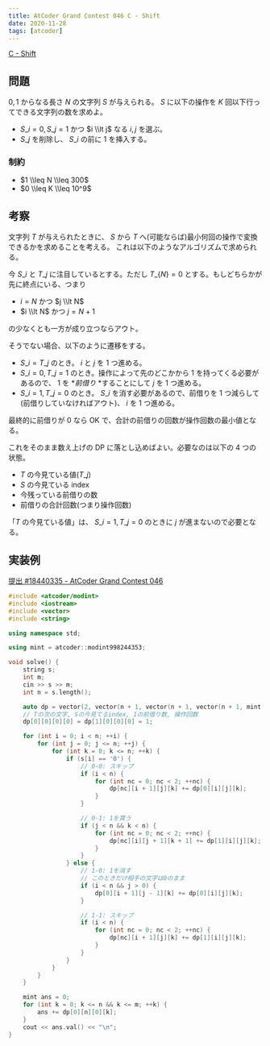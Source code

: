 ```yaml
---
title: AtCoder Grand Contest 046 C - Shift
date: 2020-11-28
tags: [atcoder]
---
```


[C - Shift](https://atcoder.jp/contests/agc046/tasks/agc046_c)

## 問題

$0, 1$ からなる長さ $N$ の文字列 $S$ が与えられる。 $S$ に以下の操作を $K$ 回以下行ってできる文字列の数を求めよ。

- $S\_i = 0, S\_j = 1$ かつ $i \\lt j$ なる $i, j$ を選ぶ。
- $S\_j$ を削除し、 $S\_i$ の前に $1$ を挿入する。

### 制約

- $1 \\leq N \\leq 300$
- $0 \\leq K \\leq 10^9$

## 考察

文字列 $T$ が与えられたときに、 $S$ から $T$ へ(可能ならば)最小何回の操作で変換できるかを求めることを考える。
これは以下のようなアルゴリズムで求められる。

今 $S\_i$ と $T\_j$ に注目しているとする。ただし $T\_\{N\}=0$ とする。もしどちらかが先に終点にいる、つまり

- $i = N$ かつ $j \\lt N$
- $i \\lt N$ かつ $j=N+1$

の少なくとも一方が成り立つならアウト。

そうでない場合、以下のように遷移をする。

- $S\_i = T\_j$ のとき。 $i$ と $j$ を 1 つ進める。
- $S\_i = 0, T\_j = 1$ のとき。操作によって先のどこかから $1$ を持ってくる必要があるので、 $1$ を \*_前借り_ \*することにして $j$ を 1 つ進める。
- $S\_i = 1, T\_j = 0$ のとき。 $S\_i$ を消す必要があるので、前借りを 1 つ減らして(前借りしていなければアウト)、 $i$ を 1 つ進める。

最終的に前借りが $0$ なら OK で、合計の前借りの回数が操作回数の最小値となる。

これをそのまま数え上げの DP に落とし込めばよい。必要なのは以下の 4 つの状態。

- $T$ の今見ている値($T\_j$)
- $S$ の今見ている index
- 今残っている前借りの数
- 前借りの合計回数(つまり操作回数)

「$T$ の今見ている値」は、 $S\_i = 1, T\_j = 0$ のときに $j$ が進まないので必要となる。

## 実装例

[提出 #18440335 - AtCoder Grand Contest 046](https://atcoder.jp/contests/agc046/submissions/18440335)

```cpp
#include <atcoder/modint>
#include <iostream>
#include <vector>
#include <string>

using namespace std;

using mint = atcoder::modint998244353;

void solve() {
    string s;
    int m;
    cin >> s >> m;
    int n = s.length();

    auto dp = vector(2, vector(n + 1, vector(n + 1, vector(n + 1, mint(0)))));
    // Tの次の文字, Sの今見てるindex, 1の前借り数, 操作回数
    dp[0][0][0][0] = dp[1][0][0][0] = 1;

    for (int i = 0; i < n; ++i) {
        for (int j = 0; j <= n; ++j) {
            for (int k = 0; k <= n; ++k) {
                if (s[i] == '0') {
                    // 0-0: スキップ
                    if (i < n) {
                        for (int nc = 0; nc < 2; ++nc) {
                            dp[nc][i + 1][j][k] += dp[0][i][j][k];
                        }
                    }

                    // 0-1: 1を貰う
                    if (j < n && k < n) {
                        for (int nc = 0; nc < 2; ++nc) {
                            dp[nc][i][j + 1][k + 1] += dp[1][i][j][k];
                        }
                    }
                } else {
                    // 1-0: 1を消す
                    // このときだけ相手の文字は0のまま
                    if (i < n && j > 0) {
                        dp[0][i + 1][j - 1][k] += dp[0][i][j][k];
                    }

                    // 1-1: スキップ
                    if (i < n) {
                        for (int nc = 0; nc < 2; ++nc) {
                            dp[nc][i + 1][j][k] += dp[1][i][j][k];
                        }
                    }
                }
            }
        }
    }

    mint ans = 0;
    for (int k = 0; k <= n && k <= m; ++k) {
        ans += dp[0][n][0][k];
    }
    cout << ans.val() << "\n";
}
```

